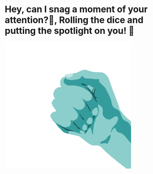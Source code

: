 <p>
  <h1 align="left"><b>Hey, can I snag a moment of your attention?👋, Rolling the dice and putting the spotlight on you! 🎲</b></h1>
</p>
<img align="top center" alt="GIF" src="https://github.com/DJJamsran/images/blob/main/RlY0.gif" width="400"/>
